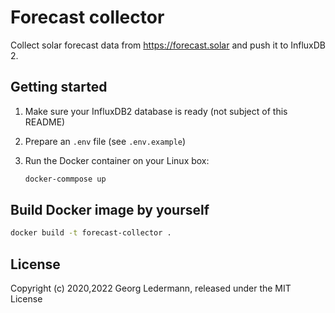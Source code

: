 # Forecast collector

Collect solar forecast data from https://forecast.solar and push it to InfluxDB 2.

## Getting started

1. Make sure your InfluxDB2 database is ready (not subject of this README)

2. Prepare an `.env` file (see `.env.example`)

3. Run the Docker container on your Linux box:

   ```bash
   docker-commpose up
   ```

## Build Docker image by yourself

```bash
docker build -t forecast-collector .
```

## License

Copyright (c) 2020,2022 Georg Ledermann, released under the MIT License

